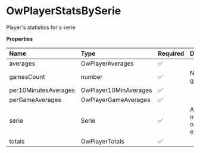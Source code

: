 # OwPlayerStatsBySerie

Player's statistics for a serie

**Properties**

| Name                 | Type                  | Required | Description                              |
| :------------------- | :-------------------- | :------- | :--------------------------------------- |
| averages             | OwPlayerAverages      | ✅       |                                          |
| gamesCount           | number                | ✅       | Number of games                          |
| per10MinutesAverages | OwPlayer10MinAverages | ✅       |                                          |
| perGameAverages      | OwPlayerGameAverages  | ✅       |                                          |
| serie                | Serie                 | ✅       | A serie, an occurrence of a league event |
| totals               | OwPlayerTotals        | ✅       |                                          |
